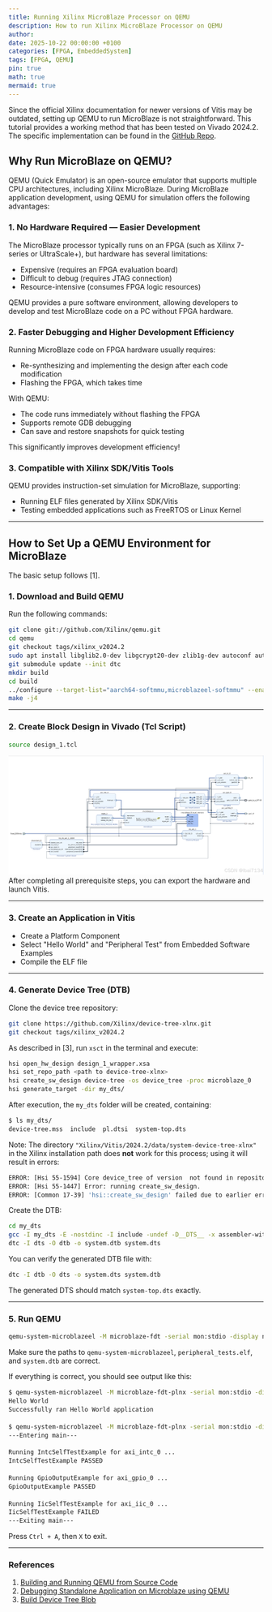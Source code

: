 ```yaml
---
title: Running Xilinx MicroBlaze Processor on QEMU
description: How to run Xilinx MicroBlaze Processor on QEMU
author:
date: 2025-10-22 00:00:00 +0100
categories: [FPGA, EmbeddedSystem]
tags: [FPGA, QEMU]
pin: true
math: true
mermaid: true
---
```


Since the official Xilinx documentation for newer versions of Vitis may be outdated, setting up QEMU to run MicroBlaze is not straightforward. This tutorial provides a working method that has been tested on Vivado 2024.2. The specific implementation can be found in the [GitHub Repo](https://github.com/linbaiwpi/qemu_xilinx_microblaze/tree/main).

## Why Run MicroBlaze on QEMU?

QEMU (Quick Emulator) is an open-source emulator that supports multiple CPU architectures, including Xilinx MicroBlaze. During MicroBlaze application development, using QEMU for simulation offers the following advantages:

### 1. No Hardware Required — Easier Development
The MicroBlaze processor typically runs on an FPGA (such as Xilinx 7-series or UltraScale+), but hardware has several limitations:
- Expensive (requires an FPGA evaluation board)
- Difficult to debug (requires JTAG connection)
- Resource-intensive (consumes FPGA logic resources)

QEMU provides a pure software environment, allowing developers to develop and test MicroBlaze code on a PC without FPGA hardware.

### 2. Faster Debugging and Higher Development Efficiency
Running MicroBlaze code on FPGA hardware usually requires:
- Re-synthesizing and implementing the design after each code modification
- Flashing the FPGA, which takes time

With QEMU:
- The code runs immediately without flashing the FPGA
- Supports remote GDB debugging
- Can save and restore snapshots for quick testing

This significantly improves development efficiency!

### 3. Compatible with Xilinx SDK/Vitis Tools
QEMU provides instruction-set simulation for MicroBlaze, supporting:
- Running ELF files generated by Xilinx SDK/Vitis
- Testing embedded applications such as FreeRTOS or Linux Kernel

---

## How to Set Up a QEMU Environment for MicroBlaze

The basic setup follows [1].

### 1. Download and Build QEMU
Run the following commands:
```bash
git clone git://github.com/Xilinx/qemu.git
cd qemu
git checkout tags/xilinx_v2024.2
sudo apt install libglib2.0-dev libgcrypt20-dev zlib1g-dev autoconf automake libtool bison flex libpixman-1-dev
git submodule update --init dtc
mkdir build
cd build
../configure --target-list="aarch64-softmmu,microblazeel-softmmu" --enable-fdt --disable-kvm --disable-xen --enable-gcrypt
make -j4
```

---
### 2. Create Block Design in Vivado (Tcl Script)
```bash
source design_1.tcl
```
![Insert image description here](/assets/img/2025-10-26-fpga-qemu-mb/qemu_mb.png)
After completing all prerequisite steps, you can export the hardware and launch Vitis.

---
### 3. Create an Application in Vitis
- Create a Platform Component
- Select "Hello World" and "Peripheral Test" from Embedded Software Examples
- Compile the ELF file

---
### 4. Generate Device Tree (DTB)
Clone the device tree repository:
```bash
git clone https://github.com/Xilinx/device-tree-xlnx.git
git checkout tags/xilinx_v2024.2
```
As described in [3], run `xsct` in the terminal and execute:
```bash
hsi open_hw_design design_1_wrapper.xsa
hsi set_repo_path <path to device-tree-xlnx>
hsi create_sw_design device-tree -os device_tree -proc microblaze_0
hsi generate_target -dir my_dts/
```
After execution, the `my_dts` folder will be created, containing:
```bash
$ ls my_dts/
device-tree.mss  include  pl.dtsi  system-top.dts
```
Note: The directory `"Xilinx/Vitis/2024.2/data/system-device-tree-xlnx"` in the Xilinx installation path does **not** work for this process; using it will result in errors:
```bash
ERROR: [Hsi 55-1594] Core device_tree of version  not found in repositories
ERROR: [Hsi 55-1447] Error: running create_sw_design.
ERROR: [Common 17-39] 'hsi::create_sw_design' failed due to earlier errors.
```
Create the DTB:
```bash
cd my_dts
gcc -I my_dts -E -nostdinc -I include -undef -D__DTS__ -x assembler-with-cpp -o system.dts system-top.dts
dtc -I dts -O dtb -o system.dtb system.dts
```
You can verify the generated DTB file with:
```bash
dtc -I dtb -O dts -o system.dts system.dtb
```
The generated DTS should match `system-top.dts` exactly.

---
### 5. Run QEMU
```bash
qemu-system-microblazeel -M microblaze-fdt -serial mon:stdio -display none -kernel peripheral_tests.elf -dtb my_dts/system.dtb
```
Make sure the paths to `qemu-system-microblazeel`, `peripheral_tests.elf`, and `system.dtb` are correct.

If everything is correct, you should see output like this:
```bash
$ qemu-system-microblazeel -M microblaze-fdt-plnx -serial mon:stdio -display none -kernel hello_world.elf -dtb my_dts/system.dtb
Hello World
Successfully ran Hello World application

$ qemu-system-microblazeel -M microblaze-fdt-plnx -serial mon:stdio -display none -kernel peripheral_tests.elf -dtb my_dts/system.dtb
---Entering main---

Running IntcSelfTestExample for axi_intc_0 ...
IntcSelfTestExample PASSED

Running GpioOutputExample for axi_gpio_0 ...
GpioOutputExample PASSED

Running IicSelfTestExample for axi_iic_0 ...
IicSelfTestExample FAILED
---Exiting main---
```
Press `Ctrl + A`, then `X` to exit.

---
### References

1. [Building and Running QEMU from Source Code](https://xilinx-wiki.atlassian.net/wiki/spaces/A/pages/822312999/Building+and+Running+QEMU+from+Source+Code)
2. [Debugging Standalone Application on Microblaze using QEMU](https://xilinx-wiki.atlassian.net/wiki/x/9YIfAQ)
3. [Build Device Tree Blob](https://xilinx-wiki.atlassian.net/wiki/spaces/A/pages/18842279/Build+Device+Tree+Blob)
